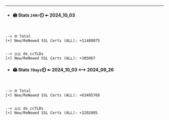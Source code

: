 

---
- #### 🖨️ **Stats** `24Hr`⏲️ ➼ 2024_10_03
```console


--> 🌐 Total
[+] New/ReNewed SSL Certs (ALL): +11480075


--> 🇩🇪 de_ccTLDs
[+] New/ReNewed SSL Certs (ALL): +385067

```

- #### 🖨️ **Stats** `7Days`⏲️ ➼ 2024_10_03 <--> 2024_09_26
```console


--> 🌐 Total
[+] New/ReNewed SSL Certs (ALL): +63495760


--> 🇩🇪 de_ccTLDs
[+] New/ReNewed SSL Certs (ALL): +2202005

```

